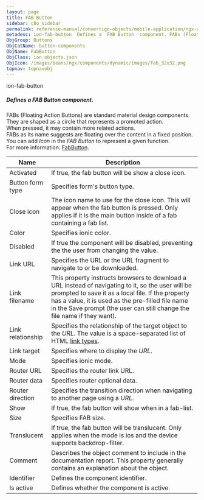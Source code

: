 ```yaml
---
layout: page
title: FAB Button
sidebar: c8o_sidebar
permalink: reference-manual/convertigo-objects/mobile-application/ngx-components/button-components/fab-button/
metadesc: ion-fab-button  Defines a  FAB Button  component. FABs (Floating Action Buttons) are standard material design components. They are shaped as a circle 
ObjGroup: Buttons
ObjCatName: button-components
ObjName: FabButton
ObjClass: ion_objects.json
ObjIcon: /images/beans/ngx/components/dynamic/images/fab_32x32.png
topnav: topnavobj
---
```

ion-fab-button<br/>

##### Defines a <i>FAB Button</i> component.<br/>
FABs (Floating Action Buttons) are standard material design components.<br/>
They are shaped as a circle that represents a promoted action.<br/>
When pressed, it may contain more related actions.<br/>
FABs as its name suggests are floating over the content in a fixed position.<br/>
You can add <i>Icon</i> in the <i>FAB Button</i> to represent a given function.<br/>
 For more information: <a href='https://ionic-docs-o31kiyk8l-ionic1.vercel.app/docs/api/fab-button'>FabButton</a>.

Name | Description 
--- | ---
Activated | If true, the fab button will be show a close icon.
Button form type | Specifies form's button type.
Close icon | The icon name to use for the close icon. This will appear when the fab button is pressed. Only applies if it is the main button inside of a fab containing a fab list.
Color | Specifies ionic color.
Disabled | If true the component will be disabled, preventing the the user from changing the value.
Link URL | Specifies the URL or the URL fragment to navigate to or be downloaded.
Link filename | This property instructs browsers to download a URL instead of navigating to it, so the user will be prompted to save it as a local file. If the property has a value, it is used as the pre-filled file name in the Save prompt (the user can still change the file name if they want).
Link relationship | Specifies the relationship of the target object to the <i>URL</i>. The value is a space-separated list of HTML <a href='https://developer.mozilla.org/en-US/docs/Web/HTML/Link_types'>link types</a>.
Link target | Specifies where to display the <i>URL</i>.
Mode | Specifies ionic mode.
Router URL | Specifies the router link URL.
Router data | Specifies router optional data.
Router direction | Specifies the transition direction when navigating to another page using a <i>URL</i>.
Show | If true, the fab button will show when in a fab-list.
Size | Specifies FAB size.
Translucent | If true, the fab button will be translucent. Only applies when the mode is ios and the device supports backdrop-filter.
Comment | Describes the object comment to include in the documentation report.  This property generally contains an explanation about the object. 
Identifier | Defines the component identifier.  
Is active | Defines whether the component is active. 

